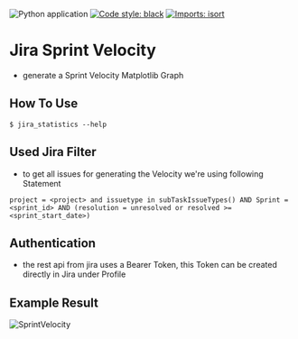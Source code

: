 ![Python application](https://github.com/FelixTheC/jira_scrum_velocity/workflows/Python%20application/badge.svg)
[![Code style: black](https://img.shields.io/badge/code%20style-black-000000.svg)](https://github.com/psf/black)
[![Imports: isort](https://img.shields.io/badge/%20imports-isort-%231674b1?style=flat&labelColor=ef8336)](https://pycqa.github.io/isort/)

# Jira Sprint Velocity
- generate a Sprint Velocity Matplotlib Graph

## How To Use
```shell
$ jira_statistics --help

```

## Used Jira Filter
- to get all issues for generating the Velocity we're using following Statement
```shell
project = <project> and issuetype in subTaskIssueTypes() AND Sprint = <sprint_id> AND (resolution = unresolved or resolved >= <sprint_start_date>)
```

## Authentication
- the rest api from jira uses a Bearer Token, this Token can be created directly in Jira under Profile


## Example Result
![SprintVelocity](test.png)
